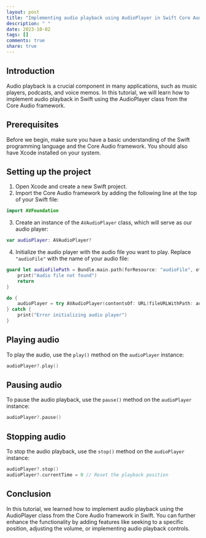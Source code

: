 ```yaml
---
layout: post
title: "Implementing audio playback using AudioPlayer in Swift Core Audio"
description: " "
date: 2023-10-02
tags: []
comments: true
share: true
---
```


## Introduction
Audio playback is a crucial component in many applications, such as music players, podcasts, and voice memos. In this tutorial, we will learn how to implement audio playback in Swift using the AudioPlayer class from the Core Audio framework.

## Prerequisites
Before we begin, make sure you have a basic understanding of the Swift programming language and the Core Audio framework. You should also have Xcode installed on your system.

## Setting up the project
1. Open Xcode and create a new Swift project.
2. Import the Core Audio framework by adding the following line at the top of your Swift file:
```swift
import AVFoundation
```
3. Create an instance of the `AVAudioPlayer` class, which will serve as our audio player:
```swift
var audioPlayer: AVAudioPlayer?
```
4. Initialize the audio player with the audio file you want to play. Replace `"audioFile"` with the name of your audio file:
```swift
guard let audioFilePath = Bundle.main.path(forResource: "audioFile", ofType: "mp3") else {
    print("Audio file not found")
    return
}

do {
    audioPlayer = try AVAudioPlayer(contentsOf: URL(fileURLWithPath: audioFilePath))
} catch {
    print("Error initializing audio player")
}
```

## Playing audio
To play the audio, use the `play()` method on the `audioPlayer` instance:
```swift
audioPlayer?.play()
```

## Pausing audio
To pause the audio playback, use the `pause()` method on the `audioPlayer` instance:
```swift
audioPlayer?.pause()
```

## Stopping audio
To stop the audio playback, use the `stop()` method on the `audioPlayer` instance:
```swift
audioPlayer?.stop()
audioPlayer?.currentTime = 0 // Reset the playback position
```

## Conclusion
In this tutorial, we learned how to implement audio playback using the AudioPlayer class from the Core Audio framework in Swift. You can further enhance the functionality by adding features like seeking to a specific position, adjusting the volume, or implementing audio playback controls.